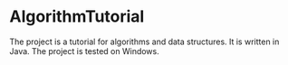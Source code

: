 # AlgorithmTutorial

The project is a tutorial for algorithms and data structures. It is written in Java. The project is tested on Windows.